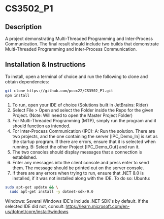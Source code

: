 # CS3502_P1

## Description
A project demonstrating Multi-Threaded Programming and Inter-Process Communication. The final result should include two builds that demonstrate Multi-Threaded Programming and Inter-Process Communication.

## Installation & Instructions
To install, open a terminal of choice and run the following to clone and obtain dependencies:
```bash
git clone https://github.com/pcox22/CS3502_P1.git
npm install
```

1. To run, open your IDE of choice (Solutions built in JetBrains: Rider)
2. Select File > Open and select the Folder inside the Repo for the given Project. (Note: Will need to open the Master Project Folder)
3. For Multi-Threaded Programming (MTP), simply run the program and it should function as intended.
4. For Inter-Process Communication (IPC):
  A: Run the solution. There are two projects, and the one containing the server [IPC_Demo_In] is set as the startup program. If there are errors, ensure that it is selected when running.
  B: Select the other Project [IPC_Demo_Out] and run it.
5. The two consoles should display messages that a connection is established.
6. Enter any messages into the client console and press enter to send them. The message should be printed out on the server console.
7. If there are any errors when trying to run, ensure that .NET 8.0 is installed, if it was not installed along with the IDE. To do so:
  Ubuntu:
```bash
sudo apt-get update && \
  sudo apt-get install -y dotnet-sdk-9.0
```
  Windows: Several Windows IDE's include .NET SDK's by default. If the selected IDE did not, consult: https://learn.microsoft.com/en-us/dotnet/core/install/windows

